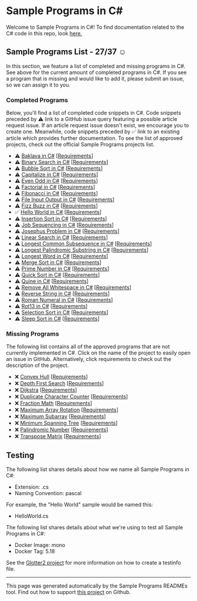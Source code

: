 # Sample Programs in C#

Welcome to Sample Programs in C#! To find documentation related to the C# code in this repo, look [here.](https://sampleprograms.io/languages/c-sharp)

## Sample Programs List - 27/37 :relaxed:

In this section, we feature a list of completed and missing programs in C#. See above for the current amount of completed programs in C#. If you see a program that is missing and would like to add it, please submit an issue, so we can assign it to you.

### Completed Programs

Below, you'll find a list of completed code snippets in C#. Code snippets preceded by :warning: link to a GitHub issue query featuring a possible article request issue. If an article request issue doesn't exist, we encourage you to create one. Meanwhile, code snippets preceded by :white_check_mark: link to an existing article which provides further documentation. To see the list of approved projects, check out the official Sample Programs projects list.

- :warning: [Baklava in C#](https://github.com//TheRenegadeCoder/sample-programs-website/issues?utf8=%E2%9C%93&q=is%3Aissue+is%3Aopen+baklava+c#) [[Requirements](https://sampleprograms.io/projects/baklava)]
- :warning: [Binary Search in C#](https://github.com//TheRenegadeCoder/sample-programs-website/issues?utf8=%E2%9C%93&q=is%3Aissue+is%3Aopen+binary+search+c#) [[Requirements](https://sampleprograms.io/projects/binary-search)]
- :warning: [Bubble Sort in C#](https://github.com//TheRenegadeCoder/sample-programs-website/issues?utf8=%E2%9C%93&q=is%3Aissue+is%3Aopen+bubble+sort+c#) [[Requirements](https://sampleprograms.io/projects/bubble-sort)]
- :warning: [Capitalize in C#](https://github.com//TheRenegadeCoder/sample-programs-website/issues?utf8=%E2%9C%93&q=is%3Aissue+is%3Aopen+capitalize+c#) [[Requirements](https://sampleprograms.io/projects/capitalize)]
- :warning: [Even Odd in C#](https://github.com//TheRenegadeCoder/sample-programs-website/issues?utf8=%E2%9C%93&q=is%3Aissue+is%3Aopen+even+odd+c#) [[Requirements](https://sampleprograms.io/projects/even-odd)]
- :warning: [Factorial in C#](https://github.com//TheRenegadeCoder/sample-programs-website/issues?utf8=%E2%9C%93&q=is%3Aissue+is%3Aopen+factorial+c#) [[Requirements](https://sampleprograms.io/projects/factorial)]
- :warning: [Fibonacci in C#](https://github.com//TheRenegadeCoder/sample-programs-website/issues?utf8=%E2%9C%93&q=is%3Aissue+is%3Aopen+fibonacci+c#) [[Requirements](https://sampleprograms.io/projects/fibonacci)]
- :warning: [File Input Output in C#](https://github.com//TheRenegadeCoder/sample-programs-website/issues?utf8=%E2%9C%93&q=is%3Aissue+is%3Aopen+file+input+output+c#) [[Requirements](https://sampleprograms.io/projects/file-input-output)]
- :warning: [Fizz Buzz in C#](https://github.com//TheRenegadeCoder/sample-programs-website/issues?utf8=%E2%9C%93&q=is%3Aissue+is%3Aopen+fizz+buzz+c#) [[Requirements](https://sampleprograms.io/projects/fizz-buzz)]
- :white_check_mark: [Hello World in C#](https://sampleprograms.io/projects/hello-world/c-sharp) [[Requirements](https://sampleprograms.io/projects/hello-world)]
- :warning: [Insertion Sort in C#](https://github.com//TheRenegadeCoder/sample-programs-website/issues?utf8=%E2%9C%93&q=is%3Aissue+is%3Aopen+insertion+sort+c#) [[Requirements](https://sampleprograms.io/projects/insertion-sort)]
- :warning: [Job Sequencing in C#](https://github.com//TheRenegadeCoder/sample-programs-website/issues?utf8=%E2%9C%93&q=is%3Aissue+is%3Aopen+job+sequencing+c#) [[Requirements](https://sampleprograms.io/projects/job-sequencing)]
- :warning: [Josephus Problem in C#](https://github.com//TheRenegadeCoder/sample-programs-website/issues?utf8=%E2%9C%93&q=is%3Aissue+is%3Aopen+josephus+problem+c#) [[Requirements](https://sampleprograms.io/projects/josephus-problem)]
- :warning: [Linear Search in C#](https://github.com//TheRenegadeCoder/sample-programs-website/issues?utf8=%E2%9C%93&q=is%3Aissue+is%3Aopen+linear+search+c#) [[Requirements](https://sampleprograms.io/projects/linear-search)]
- :warning: [Longest Common Subsequence in C#](https://github.com//TheRenegadeCoder/sample-programs-website/issues?utf8=%E2%9C%93&q=is%3Aissue+is%3Aopen+longest+common+subsequence+c#) [[Requirements](https://sampleprograms.io/projects/longest-common-subsequence)]
- :warning: [Longest Palindromic Substring in C#](https://github.com//TheRenegadeCoder/sample-programs-website/issues?utf8=%E2%9C%93&q=is%3Aissue+is%3Aopen+longest+palindromic+substring+c#) [[Requirements](https://sampleprograms.io/projects/longest-palindromic-substring)]
- :warning: [Longest Word in C#](https://github.com//TheRenegadeCoder/sample-programs-website/issues?utf8=%E2%9C%93&q=is%3Aissue+is%3Aopen+longest+word+c#) [[Requirements](https://sampleprograms.io/projects/longest-word)]
- :warning: [Merge Sort in C#](https://github.com//TheRenegadeCoder/sample-programs-website/issues?utf8=%E2%9C%93&q=is%3Aissue+is%3Aopen+merge+sort+c#) [[Requirements](https://sampleprograms.io/projects/merge-sort)]
- :warning: [Prime Number in C#](https://github.com//TheRenegadeCoder/sample-programs-website/issues?utf8=%E2%9C%93&q=is%3Aissue+is%3Aopen+prime+number+c#) [[Requirements](https://sampleprograms.io/projects/prime-number)]
- :warning: [Quick Sort in C#](https://github.com//TheRenegadeCoder/sample-programs-website/issues?utf8=%E2%9C%93&q=is%3Aissue+is%3Aopen+quick+sort+c#) [[Requirements](https://sampleprograms.io/projects/quick-sort)]
- :warning: [Quine in C#](https://github.com//TheRenegadeCoder/sample-programs-website/issues?utf8=%E2%9C%93&q=is%3Aissue+is%3Aopen+quine+c#) [[Requirements](https://sampleprograms.io/projects/quine)]
- :warning: [Remove All Whitespace in C#](https://github.com//TheRenegadeCoder/sample-programs-website/issues?utf8=%E2%9C%93&q=is%3Aissue+is%3Aopen+remove+all+whitespace+c#) [[Requirements](https://sampleprograms.io/projects/remove-all-whitespace)]
- :warning: [Reverse String in C#](https://github.com//TheRenegadeCoder/sample-programs-website/issues?utf8=%E2%9C%93&q=is%3Aissue+is%3Aopen+reverse+string+c#) [[Requirements](https://sampleprograms.io/projects/reverse-string)]
- :warning: [Roman Numeral in C#](https://github.com//TheRenegadeCoder/sample-programs-website/issues?utf8=%E2%9C%93&q=is%3Aissue+is%3Aopen+roman+numeral+c#) [[Requirements](https://sampleprograms.io/projects/roman-numeral)]
- :warning: [Rot13 in C#](https://github.com//TheRenegadeCoder/sample-programs-website/issues?utf8=%E2%9C%93&q=is%3Aissue+is%3Aopen+rot13+c#) [[Requirements](https://sampleprograms.io/projects/rot13)]
- :warning: [Selection Sort in C#](https://github.com//TheRenegadeCoder/sample-programs-website/issues?utf8=%E2%9C%93&q=is%3Aissue+is%3Aopen+selection+sort+c#) [[Requirements](https://sampleprograms.io/projects/selection-sort)]
- :warning: [Sleep Sort in C#](https://github.com//TheRenegadeCoder/sample-programs-website/issues?utf8=%E2%9C%93&q=is%3Aissue+is%3Aopen+sleep+sort+c#) [[Requirements](https://sampleprograms.io/projects/sleep-sort)]

### Missing Programs

The following list contains all of the approved programs that are not currently implemented in C#. Click on the name of the project to easily open an issue in GitHub. Alternatively, click requirements to check out the description of the project.

- :x: [Convex Hull](https://github.com/TheRenegadeCoder/sample-programs/issues/new?assignees=&labels=enhancement,convex+hull&template=code-snippet-request.md&title=Add+Convex+Hull+in+C%23) [[Requirements](https://sampleprograms.io/projects/convex-hull)]
- :x: [Depth First Search](https://github.com/TheRenegadeCoder/sample-programs/issues/new?assignees=&labels=enhancement,depth+first+search&template=code-snippet-request.md&title=Add+Depth+First+Search+in+C%23) [[Requirements](https://sampleprograms.io/projects/depth-first-search)]
- :x: [Dijkstra](https://github.com/TheRenegadeCoder/sample-programs/issues/new?assignees=&labels=enhancement,dijkstra&template=code-snippet-request.md&title=Add+Dijkstra+in+C%23) [[Requirements](https://sampleprograms.io/projects/dijkstra)]
- :x: [Duplicate Character Counter](https://github.com/TheRenegadeCoder/sample-programs/issues/new?assignees=&labels=enhancement,duplicate+character+counter&template=code-snippet-request.md&title=Add+Duplicate+Character+Counter+in+C%23) [[Requirements](https://sampleprograms.io/projects/duplicate-character-counter)]
- :x: [Fraction Math](https://github.com/TheRenegadeCoder/sample-programs/issues/new?assignees=&labels=enhancement,fraction+math&template=code-snippet-request.md&title=Add+Fraction+Math+in+C%23) [[Requirements](https://sampleprograms.io/projects/fraction-math)]
- :x: [Maximum Array Rotation](https://github.com/TheRenegadeCoder/sample-programs/issues/new?assignees=&labels=enhancement,maximum+array+rotation&template=code-snippet-request.md&title=Add+Maximum+Array+Rotation+in+C%23) [[Requirements](https://sampleprograms.io/projects/maximum-array-rotation)]
- :x: [Maximum Subarray](https://github.com/TheRenegadeCoder/sample-programs/issues/new?assignees=&labels=enhancement,maximum+subarray&template=code-snippet-request.md&title=Add+Maximum+Subarray+in+C%23) [[Requirements](https://sampleprograms.io/projects/maximum-subarray)]
- :x: [Minimum Spanning Tree](https://github.com/TheRenegadeCoder/sample-programs/issues/new?assignees=&labels=enhancement,minimum+spanning+tree&template=code-snippet-request.md&title=Add+Minimum+Spanning+Tree+in+C%23) [[Requirements](https://sampleprograms.io/projects/minimum-spanning-tree)]
- :x: [Palindromic Number](https://github.com/TheRenegadeCoder/sample-programs/issues/new?assignees=&labels=enhancement,palindromic+number&template=code-snippet-request.md&title=Add+Palindromic+Number+in+C%23) [[Requirements](https://sampleprograms.io/projects/palindromic-number)]
- :x: [Transpose Matrix](https://github.com/TheRenegadeCoder/sample-programs/issues/new?assignees=&labels=enhancement,transpose+matrix&template=code-snippet-request.md&title=Add+Transpose+Matrix+in+C%23) [[Requirements](https://sampleprograms.io/projects/transpose-matrix)]

## Testing

The following list shares details about how we name all Sample Programs in C#:

- Extension: .cs
- Naming Convention: pascal

For example, the "Hello World" sample would be named this:

- HelloWorld.cs

The following list shares details about what we're using to test all Sample Programs in C#:

- Docker Image: mono
- Docker Tag: 5.18

See the [Glotter2 project](https://github.com/rzuckerm/glotter2) for more information on how to create a testinfo file.

***

This page was generated automatically by the Sample Programs READMEs tool. Find out how to support [this project](https://github.com/TheRenegadeCoder/sample-programs-readmes) on Github.